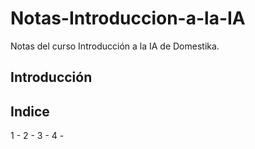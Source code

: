 # Notas-Introduccion-a-la-IA

Notas del curso Introducción a la IA de Domestika.


## Introducción

## Indice

1 - 
2 - 
3 -
4 - 


